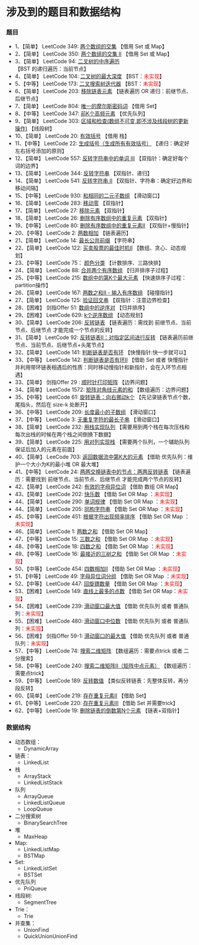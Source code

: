 # 涉及到的题目和数据结构

### 题目
- 1、【简单】 LeetCode 349: [两个数组的交集](https://leetcode-cn.com/problems/intersection-of-two-arrays/) 【借用 Set 或 Map】
- 2、【简单】 LeetCode 350: [两个数组的交集 II](https://leetcode-cn.com/problems/intersection-of-two-arrays-ii/) 【借用 Set 或 Map】
- 3、【简单】 LeetCode 94: [二叉树的中序遍历](https://leetcode-cn.com/problems/binary-tree-inorder-traversal/) 【BST 的递归遍历：当前节点】
- 4、【简单】 LeetCode 104: [二叉树的最大深度](https://leetcode-cn.com/problems/maximum-depth-of-binary-tree/) 【BST：<font color=red>未实现</font>】
- 5、【中等】 LeetCode 173: [二叉搜索树迭代器](https://leetcode-cn.com/problems/binary-search-tree-iterator/) 【BST：<font color=red>未实现</font>】
- 6、【简单】 LeetCode 203: [移除链表元素](https://leetcode-cn.com/problems/remove-linked-list-elements/) 【链表遍历 OR 递归：前继节点、后继节点】
- 7、【简单】 LeetCode 804: [唯一的摩尔斯密码词](https://leetcode-cn.com/problems/unique-morse-code-words/) 【借用 Set】
- 8、【中等】 LeetCode 347: [前K个高频元素](https://leetcode-cn.com/problems/top-k-frequent-elements/) 【优先队列】
- 9、【简单】 LeetCode 303: [区域和检查(数组不可变,即不涉及线段树的更新操作)](https://leetcode-cn.com/problems/range-sum-query-immutable/) 【线段树】
- 10、【简单】 LeetCode 20: [有效括号](https://leetcode-cn.com/problems/valid-parentheses/) 【借用 栈】
- 11、【中等】 LeetCode 22: [生成括号（生成所有有效括号）](https://leetcode-cn.com/problems/generate-parentheses/) 【递归：确定好左右括号添加的原则】
- 12、【简单】 LeetCode 557: [反转字符串中的单词 III](https://leetcode-cn.com/problems/reverse-words-in-a-string-iii/) 【双指针：确定好每个词的边界】
- 13、【简单】 LeetCode 344: [反转字符串](https://leetcode-cn.com/problems/reverse-string/) 【双指针、递归】
- 14、【简单】 LeetCode 541: [反转字符串 II](https://leetcode-cn.com/problems/reverse-string-ii/) 【双指针、字符串：确定好边界和移动间隔】
- 15、【中等】 LeetCode 930: [和相同的二元子数组](https://leetcode-cn.com/problems/binary-subarrays-with-sum/) 【滑动窗口】
- 16、【简单】 LeetCode 283: [移动零](https://leetcode-cn.com/problems/move-zeroes/) 【双指针】
- 17、【简单】 LeetCode 27: [移除元素](https://leetcode-cn.com/problems/remove-element/) 【双指针】
- 18、【简单】 LeetCode 26: [删除有序数组中的重复元素](https://leetcode-cn.com/problems/remove-duplicates-from-sorted-array/) 【双指针】
- 19、【中等】 LeetCode 80: [删除有序数组中的重复元素II](https://leetcode-cn.com/problems/remove-duplicates-from-sorted-array-ii/) 【双指针+慢指针】
- 20、【中等】 LeetCode 2: [两数相加](https://leetcode-cn.com/problems/add-two-numbers/) 【链表遍历】
- 21、【简单】 LeetCode 14: [最长公共前缀](https://leetcode-cn.com/problems/longest-common-prefix/) 【字符串】
- 22、【简单】 LeetCode 122: [买卖股票的最佳时机II](https://leetcode-cn.com/problems/best-time-to-buy-and-sell-stock-ii/) 【数组、贪心、动态规划】
- 23、【中等】 LeetCode 75： [颜色分类](https://leetcode-cn.com/problems/sort-colors/) 【计数排序、三路快排】
- 24、【简单】 LeetCode 88: [合并两个有序数组](https://leetcode-cn.com/problems/merge-sorted-array/) 【归并排序子过程】
- 25、【中等】 LeetCode 215: [数组中的第K个最大元素](https://leetcode-cn.com/problems/kth-largest-element-in-an-array/) 【快速排序子过程：partition操作】
- 26、【简单】 LeetCode 167: [两数之和II - 输入有序数组](https://leetcode-cn.com/problems/two-sum-ii-input-array-is-sorted/) 【碰撞指针】
- 27、【简单】 LeetCode 125: [验证回文串](https://leetcode-cn.com/problems/valid-palindrome/) 【双指针：注意边界检查】
- 28、【困难】 剑指Offer 51: [数组中的逆序对](https://leetcode-cn.com/problems/shu-zu-zhong-de-ni-xu-dui-lcof/) 【归并排序】
- 29、【困难】 LeetCode 629: [k个逆序数组](https://leetcode-cn.com/problems/k-inverse-pairs-array/) 【动态规划】
- 30、【简单】 LeetCode 206: [反转链表](https://leetcode-cn.com/problems/reverse-linked-list/) 【链表遍历：需找到 前继节点、当前节点、后继节点 才能完成一个节点的反转】
- 31、【简单】 LeetCode 92: [反转链表II：对指定区间进行反转](https://leetcode-cn.com/problems/reverse-linked-list-ii/) 【链表遍历前继节点、当前节点、后继节点+头尾节点】
- 32、【简单】 LeetCode 141: [判断链表是否有环](https://leetcode-cn.com/problems/linked-list-cycle/) 【快慢指针:快一步就可以】
- 33、【中等】 LeetCode 142: [判断链表是否有环II](https://leetcode-cn.com/problems/linked-list-cycle-ii/) 【借助 Set 或者 快慢指针并利用带环链表相遇后的性质：同时移动慢指针和新指针，会在入环节点相遇】  
- 33、【简单】 剑指Offer 29 : [顺时针打印矩阵](https://leetcode-cn.com/problems/shun-shi-zhen-da-yin-ju-zhen-lcof/) 【边界问题】
- 34、【简单】 LeetCode 1572: [矩阵对角线元素的和](https://leetcode-cn.com/problems/matrix-diagonal-sum/) 【数组遍历：边界问题】
- 35、【中等】 LeetCode 61: [旋转链表：向右挪动k个](https://leetcode-cn.com/problems/rotate-list/) 【先记录链表节点个数，尾指头，然后在 size-k 处断开】
- 36、【中等】 LeetCode 209: [长度最小的子数组](https://leetcode-cn.com/problems/minimum-size-subarray-sum/) 【滑动窗口】
- 37、【中等】 LeetCode 3: [无重复字符的最长子串](https://leetcode-cn.com/problems/longest-substring-without-repeating-characters/) 【滑动窗口】
- 38、【简单】 LeetCode 232: [用栈实现队列](https://leetcode-cn.com/problems/implement-queue-using-stacks/) 【需要用到两个栈在每次压栈和每次出栈的时候在两个栈之间倒换下数据】
- 39、【简单】 LeetCode 225: [用对列实现栈](https://leetcode-cn.com/problems/implement-queue-using-stacks/) 【需要两个队列，一个辅助队列保证后加入的元素在前面】
- 40、【简单】 LeeCode 703: [返回数据流中第K大的元素](https://leetcode-cn.com/problems/kth-largest-element-in-a-stream/) 【借助 优先队列：维护一个大小为K的最小堆 OR 最大堆】
- 41、【中等】 LeetCode 24: [两两交换链表中的节点：两两反转链表](https://leetcode-cn.com/problems/swap-nodes-in-pairs/) 【链表遍历：需要找到 前继节点、当前节点、后继节点 才能完成两个节点的反转】
- 42、【简单】 LeetCode 242: [有效的字母异位词](https://leetcode-cn.com/problems/valid-anagram/) 【借助 数组 OR Map】
- 43、【简单】 LeetCode 202: [快乐数](https://leetcode-cn.com/problems/happy-number/) 【借助 Set OR Map ：<font color=red>未实现</font>】
- 44、【简单】 LeetCode 290: [单词规律](https://leetcode-cn.com/problems/word-pattern/) 【借助 Set OR Map ：<font color=red>未实现</font>】
- 44、【简单】 LeetCode 205: [同构字符串](https://leetcode-cn.com/problems/isomorphic-strings/) 【借助 Set OR Map ：<font color=red>未实现</font>】
- 45、【中等】 LeetCode 451: [根据字符出现频率排序](https://leetcode-cn.com/problems/sort-characters-by-frequency/) 【借助 Set OR Map ：<font color=red>未实现</font>】
- 46、【简单】 LeetCode 1: [两数之和](https://leetcode-cn.com/problems/two-sum/) 【借助 Set OR Map】
- 47、【中等】 LeetCode 15: [三数之和](https://leetcode-cn.com/problems/3sum/) 【借助 Set OR Map ：<font color=red>未实现</font>】
- 48、【中等】 LeetCode 18: [四数之和](https://leetcode-cn.com/problems/4sum/) 【借助 Set OR Map ：<font color=red>未实现</font>】
- 49、【中等】 LeetCode 16: [最接近的三树之和](https://leetcode-cn.com/problems/3sum-closest/) 【借助 Set OR Map ：<font color=red>未实现</font>】
- 50、【中等】 LeetCode 454: [四数相加II](https://leetcode-cn.com/problems/4sum-ii/) 【借助 Set OR Map ：<font color=red>未实现</font>】
- 51、【中等】 LeetCode 49: [字母异位词分组](https://leetcode-cn.com/problems/group-anagrams/) 【借助 Set OR Map ：<font color=red>未实现</font>】
- 52、【中等】 LeetCode 447: [回旋镖数量](https://leetcode-cn.com/problems/number-of-boomerangs/) 【借助 Set OR Map ：<font color=red>未实现</font>】
- 53、【困难】 LeetCode 149: [直线上最多的点数](https://leetcode-cn.com/problems/max-points-on-a-line/) 【借助 Set OR Map：<font color=red>未实现</font>】
- 54、【困难】 LeetCode 239: [滑动窗口最大值](https://leetcode-cn.com/problems/sliding-window-maximum/) 【借助 优先队列 或者 普通队列：<font color=red>未实现</font>】
- 55、【困难】 LeetCode 480: [滑动窗口中位数](https://leetcode-cn.com/problems/sliding-window-median/) 【借助 优先队列 或者 普通队列：<font color=red>未实现</font>】
- 56、【困难】 剑指Offer 59-1: [滑动窗口的最大值](https://leetcode-cn.com/problems/hua-dong-chuang-kou-de-zui-da-zhi-lcof/) 【借助 优先队列 或者 普通队列：<font color=red>未实现</font>】
- 57、【中等】 LeetCode 74: [搜索二维矩阵](https://leetcode-cn.com/problems/search-a-2d-matrix/) 【数组遍历：需要点trick 或者 二分搜索】
- 58、【中等】 LeetCode 240: [搜索二维矩阵II（矩阵中点元素）](https://leetcode-cn.com/problems/search-a-2d-matrix-ii/) 【数组遍历：需要点trick】
- 59、【中等】 LeetCode 189: [反转数值](https://leetcode-cn.com/problems/rotate-array/) 【类似反转链表：先整体反转，再分段反转】
- 60、【简单】 LeetCode 219: [存在重复元素II](https://leetcode-cn.com/problems/contains-duplicate-ii/) 【借助 Set】
- 61、【中等】 LeetCode 220: [存在重复元素III](https://leetcode-cn.com/problems/contains-duplicate-iii/) 【借助 Set 并需要trick】
- 62、【中等】 LeetCode 19: [删除链表的倒数第N个元素](https://leetcode-cn.com/problems/remove-nth-node-from-end-of-list/) 【链表+双指针】

### 数据结构  
- 动态数组：
  * DynamicArray
- 链表：
  * LinkedList
- 栈
  * ArrayStack
  * LinkedListStack
- 队列
  * ArrayQueue
  * LinkedListQueue
  * LoopQueue  
- 二分搜索树
  * BinarySearchTree
- 堆
  * MaxHeap
- Map:
  * LinkedListMap
  * BSTMap
- Set: 
  * LinkedListSet
  * BSTSet
- 优先队列
  * PriQueue
- 线段树:
  * SegmentTree
- Trie：
  * Trie
- 并查集：
  * UnionFind
  * QuickUnionUnionFind  